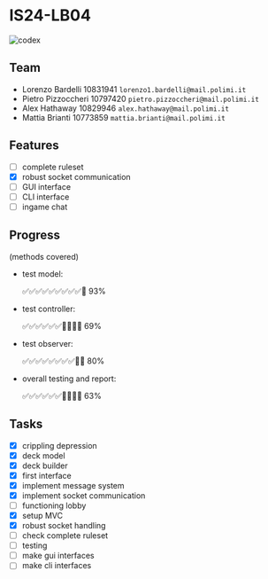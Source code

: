 # IS24-LB04
![codex](src/main/resources/graphics/CODEX_wallpaper_1080.jpg)
## Team
- Lorenzo Bardelli 10831941 `lorenzo1.bardelli@mail.polimi.it`
- Pietro Pizzoccheri 10797420 `pietro.pizzoccheri@mail.polimi.it`
- Alex Hathaway 10829946 `alex.hathaway@mail.polimi.it`
- Mattia Brianti 10773859 `mattia.brianti@mail.polimi.it`

## Features
- [ ] complete ruleset 
- [x] robust socket communication 
- [ ] GUI interface 
- [ ] CLI interface
- [ ] ingame chat 

## Progress
(methods covered)
- test model:

  ✅✅✅✅✅✅✅✅✅🔲 93% 
- test controller:

  ✅✅✅✅✅✅🔲🔲🔲🔲 69%

- test observer:

  ✅✅✅✅✅✅✅✅🔲🔲 80%

- overall testing and report:

  ✅✅✅✅✅✅🔲🔲🔲🔲 63%

## Tasks
- [x] crippling depression
- [x] deck model
- [x] deck builder
- [x] first interface
- [x] implement message system
- [x] implement socket communication
- [ ] functioning lobby
- [x] setup MVC
- [x] robust socket handling
- [ ] check complete ruleset
- [ ] testing
- [ ] make gui interfaces
- [ ] make cli interfaces
